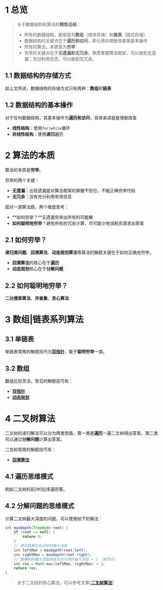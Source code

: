 # 1 总览

> 关于数据结构和算法的**精炼总结**：
>
> * 所有的数据结构，底层皆为**数组**（顺序存储）和**链表**（链式存储）
> * 数据结构的关键点在于**遍历和访问**，即元素的增删改查等基本操作
> * 所有的算法，本质皆为**穷举**
> * 穷举的关键点在于**无遗漏和无冗余**。熟悉掌握算法框架，可以做到无遗漏；充分利用信息，可以做到无冗余。

## 1.1 数据结构的存储方式

如上文所讲，数据结构的存储方式只有两种：**数组**和**链表**

## 1.2 数据结构的基本操作

对于任何数据结构，其基本操作为**遍历和访问**，具体来讲就是增删改查

* **线性结构**：使用`for|while`循环
* **非线性结构**：使用**递归**遍历

# 2 算法的本质

算法的本质是**穷举**。

穷举的两个关键：

* **无遗漏**：出现遗漏是对算法框架的掌握不到位，不能正确穷举代码
* **无冗余**：没有充分利用有效信息

面对一道算法题，两个维度思考：

* **如何穷举？**无遗漏穷举出所有的可能解
* **如何聪明地穷举**？避免所有的冗余计算，尽可能少地消耗资源求出答案

## 2.1 如何穷举？

**递归类问题**、**回溯算法**、**动态规划算法**等算法的解题关键在于如何正确地穷举。

* **回溯算法**的核心在于**遍历**
* **动态规划**核心在于**分解问题**

## 2.2 如何聪明地穷举？

**二分搜索算法**、**并查集**、**贪心算法**

# 3 数组|链表系列算法

## 3.1 单链表

单链表常用的解题技巧为[**双指针**](./双指针.md)，属于**聪明穷举**一类。

## 3.2 数组

数组比较灵活，常见的解题技巧有：

* [**双指针**](./双指针.md)
* [**动态规划**](./动态规划.md)

#  4 二叉树算法

二叉树的递归解法可以分为两类思路，第一类是**遍历**一遍二叉树得出答案，第二类可以通过**分解问题**计算出答案。

二叉树常用的解题技巧有：

* [**回溯算法**](./回溯算法.md)

## 4.1 遍历思维模式

例如二叉树的前|中|后序遍历等。

##  4.2 分解问题的思维模式

计算二叉树最大深度的问题，可以使用如下的解法：

```java
int maxDepth(TreeNode root) {
    if (root == null) {
        return 0;
    }
    // 递归结算左右子树的最大深度
    int leftMax = maxDepth(root.left);
    int rightMax = maxDepth(root.right);
    // 整棵树的最大深度就是左右子树的最大深度 + 1 （根节点）
    int res = Math.max(leftMax, rightMax) + 1;
    return res;
}
```

> 关于二叉树的核心算法，可以参考文章[[**二叉树算法**](./二叉树算法.md)]

